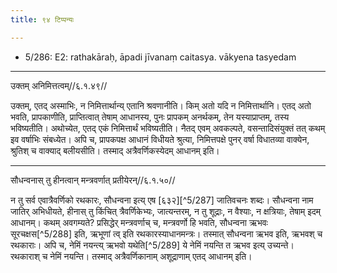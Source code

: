 ```yaml
---
title: ९४ टिप्पन्यः

---
```

- 5/286: E2: rathakāraḥ, āpadi jīvanaṃ caitasya. vākyena tasyedam

____________________________________________


उक्तम् अनिमित्तत्वम्//६.१.४९//

उक्तम्, एतद् अस्माभिः, न निमित्तार्थान्य् एतानि श्रवणानीति। किम् अतो यदि न निमित्तार्थानि। एतद् अतो भवति, प्रापकाणीति, प्राप्तित्वात् तेषाम् आधानस्य, पुनः प्रापकम् अनर्थकम्, तेन यस्याप्राप्तम्, तस्य भविष्यतीति। अथोच्येत, एतद् एकं निमित्तार्थं भविष्यतीति। नैतद् एवम् अवकल्पते, वसन्तादिसंयुक्तं तत् कथम् इव वर्षाभिः संबध्येत। अपि च, प्रापकपक्ष आधानं विधीयते श्रुत्या, निमित्तपक्षे पुनर् वर्षा विधातव्या वाक्येन, श्रुतिश् च वाक्याद् बलीयसीति। तस्माद् अत्रैवर्णिकस्येदम् आधानम् इति।


____________________________________________


सौधन्वनास् तु हीनत्वान् मन्त्रवर्णात् प्रतीयेरन्//६.१.५०//

न तु सर्व एवात्रैवर्णिको रथकारः, सौधन्वना इत्य् एष [६३२][^5/287] जातिवचनः शब्दः। सौधन्वना नाम जातिर् अभिधीयते, हीनास् तु किंचित् त्रैवर्णिकेभ्यः, जात्यन्तरम्, न तु शूद्राः, न वैश्याः, न क्षत्रियाः, तेषाम् इदम् आधानम्। कथम् अवगम्यते? प्रसिद्धेर् मन्त्रवर्णाच् च, मन्त्रवर्णो हि भवति, सौधन्वना ऋभवः सूरचक्षस[^5/288] इति, ऋभूणां त्व् इति रथकारस्याधानमन्त्रः। तस्मात् सौधन्वना ऋभव इति, ऋभवश् च रथकाराः। अपि च, नेमिं नयन्त्य् ऋभवो यथेति[^5/289] ये नेमिं नयन्ति त ऋभव इत्य् उच्यन्ते। रथकाराश् च नेमिं नयन्ति। तस्माद् अत्रैवर्णिकानाम् अशूद्राणाम् एतद् आधानम् इति।
